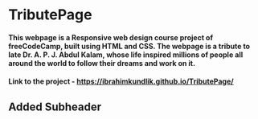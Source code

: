 # TributePage

#### This webpage is a Responsive web design course project of freeCodeCamp, built using HTML and CSS. The webpage is a tribute to late Dr. A. P. J. Abdul Kalam, whose life inspired millions of people all around the world to follow their dreams and work on it.

#### Link to the project - https://ibrahimkundlik.github.io/TributePage/


## Added Subheader